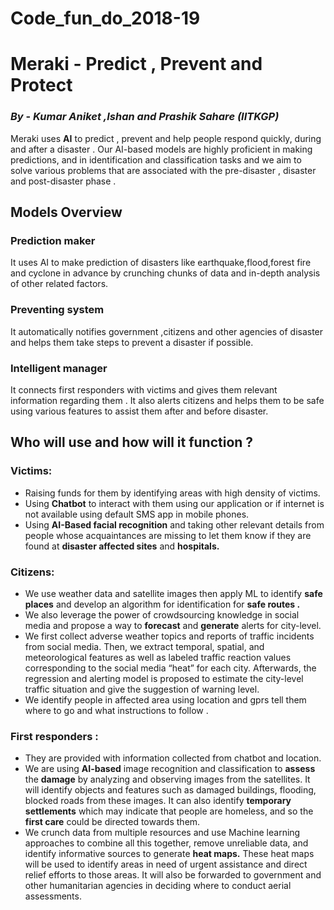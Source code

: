 # Code_fun_do_2018-19
# Meraki - Predict , Prevent and Protect

###                                        *By* - *Kumar Aniket ,Ishan and Prashik Sahare (IITKGP)*

Meraki uses  **AI** to predict , prevent  and help people respond quickly, during and after a disaster . Our AI-based models are highly proficient in making predictions, and in identification and classification tasks and we aim to solve various problems that are associated with the pre-disaster , disaster and post-disaster phase .
## Models Overview 
### Prediction maker  
It uses AI to make prediction of  disasters like earthquake,flood,forest fire and cyclone in advance by crunching chunks of data and in-depth analysis of other related factors.
### Preventing system 
It automatically notifies government ,citizens and other agencies of disaster and helps them take steps to prevent a disaster if possible.
### Intelligent manager 
It connects first responders with victims and gives them relevant information regarding them . It also alerts citizens and helps them to be safe using various features to assist them after and before disaster.
## Who will use and how will it function ? 
### Victims:
- Raising funds for them by identifying areas with high density of victims.
- Using **Chatbot** to interact with them using our application or if internet is not available  using default SMS app in mobile phones.
- Using **AI-Based facial recognition** and taking other relevant details from people whose acquaintances are missing to let them know if they are found at **disaster affected sites** and **hospitals.**
### Citizens:
- We  use weather data and  satellite images then apply ML to identify **safe places** and  develop an algorithm for identification for **safe routes .** 
- We also  leverage the power of crowdsourcing knowledge in social media and propose a way to **forecast** and **generate** alerts for city-level.
- We first collect adverse weather topics and reports of traffic incidents from social media. Then, we extract temporal, spatial, and meteorological features as well as labeled traffic reaction values corresponding to the social media “heat” for each city. Afterwards, the regression and alerting model is proposed to estimate the city-level traffic situation and give the suggestion of warning level.
- We identify people in affected area using location and gprs  tell them where to go and what instructions to follow .

### First responders : 

- They are provided with information collected from chatbot and location.
- We are using **AI-based** image recognition and classification to **assess** the **damage** by analyzing and observing images from the satellites. It will identify objects and features such as damaged buildings, flooding, blocked roads from these images. It can also identify **temporary settlements** which may indicate that people are homeless, and so the **first care** could be directed towards them.
- We crunch data from multiple resources and use Machine learning approaches to combine all this together, remove unreliable data, and identify informative sources to generate **heat maps.** These heat maps will be used to identify areas in need of urgent assistance and direct relief efforts to those areas. It will also be forwarded to government and other humanitarian agencies in deciding where to conduct aerial assessments.


 






